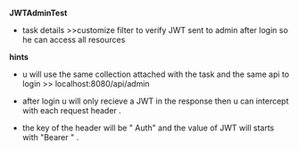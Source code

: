 **JWTAdminTest**

- task details >>customize filter to verify JWT sent to admin after login so he can access all resources 

**hints**

- u will use the same collection attached with the task and the same api to login >> localhost:8080/api/admin

- after login u will only recieve a JWT in the response then u can intercept with each request header .

- the key of the header will be " Auth" and the value of JWT will starts with "Bearer " .
